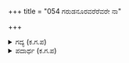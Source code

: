+++
title = "054 ಗರುಡನೂರವರೆರೆವರೇ ನಾ"

+++

<details><summary>ಗದ್ಯ (ಕ.ಗ.ಪ) </summary>

54. "ಗರುಡನ ಊರಿನಲ್ಲಿರುವವರು ಹಾವುಗಳಿಗೆ ತನಿ ಎರೆಯುವ ಕೆಲಸವನ್ನು ಮಾಡುತ್ತಾರೆಯೇ. ನಮ್ಮ ಸೈನ್ಯವನ್ನು ಕಾಯುವವನು ಗುರುವಾದ ದ್ರೋಣನಲ್ಲವೆ? ಅವನು ಧನಂಜಯನಿಗೆ ಹೆದರುವನೆ? ಅರ್ಜುನನ ಪ್ರತಿಜ್ಞೆಯನ್ನು ನಿಷ್ಫಲಗೊಳಿಸಲು ದ್ರೋಣರ ಪಾದಗಳ ಮೇಲೆ ಬೀಳೋಣ ನಡೆಯಿರಿ" ಎಂದು ರಾತ್ರಿಯಲ್ಲಿ ದುರ್ಯೋಧನ ದ್ರೋಣನ ಮನೆಗೆ ಬಂದ.
</details>

<details><summary>ಪದಾರ್ಥ (ಕ.ಗ.ಪ) </summary>

ತನಿ ಎರೆ-ನೀರು, ಹಾಲು, ಮೊದಲಾದುವನ್ನು ನಾಗರ ಪ್ರತಿಮೆಗೆ ಹಾಕುವುದು  
ಹೊಳ್ಳುಗಳೆವರೆ-ಪೊಳ್ಳಾಗಿಸಲು, ನಿಷ್ಪಲಗೊಳಿಸಲು
</details>
